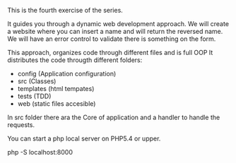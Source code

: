 This is the fourth exercise of the series.

It guides you through a dynamic web development approach.
We will create a website where you can insert a name and will return the reversed name.
We will have an error control to validate there is something on the form.

This approach, organizes code through different files and is full OOP
It distributes the code througth different folders:
 - config (Application configuration)
 - src (Classes)
 - templates (html tempates)
 - tests (TDD)
 - web (static files accesible)

In src folder there ara the Core of application and a handler to handle the requests.

You can start a php local server on PHP5.4 or upper.

php -S localhost:8000